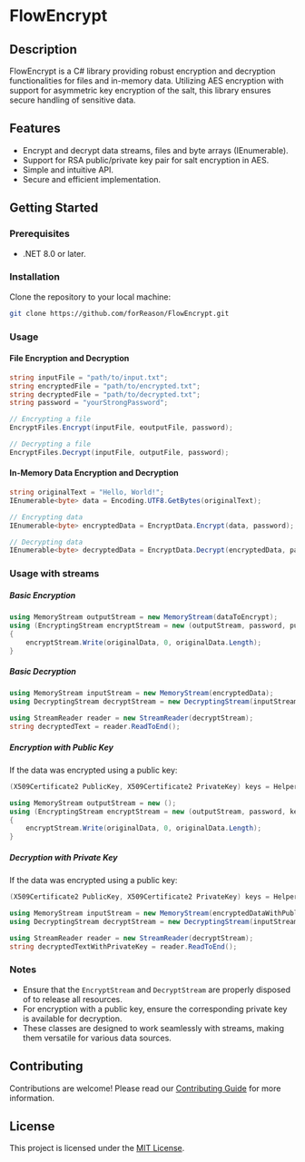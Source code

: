 # FlowEncrypt

## Description

FlowEncrypt is a C# library providing robust encryption and decryption functionalities for files and in-memory data. Utilizing AES encryption with support for asymmetric key encryption of the salt, this library ensures secure handling of sensitive data.

## Features

- Encrypt and decrypt data streams, files and byte arrays (IEnumerable).
- Support for RSA public/private key pair for salt encryption in AES.
- Simple and intuitive API.
- Secure and efficient implementation.

## Getting Started

### Prerequisites

- .NET 8.0 or later.

### Installation

Clone the repository to your local machine:

```bash
git clone https://github.com/forReason/FlowEncrypt.git
```

### Usage

#### File Encryption and Decryption

```csharp
string inputFile = "path/to/input.txt";
string encryptedFile = "path/to/encrypted.txt";
string decryptedFile = "path/to/decrypted.txt";
string password = "yourStrongPassword";

// Encrypting a file
EncryptFiles.Encrypt(inputFile, eoutputFile, password);

// Decrypting a file
EncryptFiles.Decrypt(inputFile, outputFile, password);
```

#### In-Memory Data Encryption and Decryption

```csharp
string originalText = "Hello, World!";
IEnumerable<byte> data = Encoding.UTF8.GetBytes(originalText);

// Encrypting data
IEnumerable<byte> encryptedData = EncryptData.Encrypt(data, password);

// Decrypting data
IEnumerable<byte> decryptedData = EncryptData.Decrypt(encryptedData, password);
```
### Usage with streams
##### Basic Encryption
```csharp
using MemoryStream outputStream = new MemoryStream(dataToEncrypt);
using (EncryptingStream encryptStream = new (outputStream, password, publicKey: null))
{
    encryptStream.Write(originalData, 0, originalData.Length);
}
```

##### Basic Decryption

```csharp
using MemoryStream inputStream = new MemoryStream(encryptedData);
using DecryptingStream decryptStream = new DecryptingStream(inputStream, password);

using StreamReader reader = new StreamReader(decryptStream);
string decryptedText = reader.ReadToEnd();
```

##### Encryption with Public Key

If the data was encrypted using a public key:

```csharp
(X509Certificate2 PublicKey, X509Certificate2 PrivateKey) keys = HelperFunctions.GenerateKeys();

using MemoryStream outputStream = new ();
using (EncryptingStream encryptStream = new (outputStream, password, keys.PublicKey))
{
    encryptStream.Write(originalData, 0, originalData.Length);
}
```

##### Decryption with Private Key

If the data was encrypted using a public key:

```csharp
(X509Certificate2 PublicKey, X509Certificate2 PrivateKey) keys = HelperFunctions.GenerateKeys();

using MemoryStream inputStream = new MemoryStream(encryptedDataWithPublicKey);
using DecryptingStream decryptStream = new DecryptingStream(inputStream, password, keys.PrivateKey);

using StreamReader reader = new StreamReader(decryptStream);
string decryptedTextWithPrivateKey = reader.ReadToEnd();
```

### Notes

- Ensure that the `EncryptStream` and `DecryptStream` are properly disposed of to release all resources.
- For encryption with a public key, ensure the corresponding private key is available for decryption.
- These classes are designed to work seamlessly with streams, making them versatile for various data sources.
## Contributing

Contributions are welcome! Please read our [Contributing Guide](CONTRIBUTING.md) for more information.

## License

This project is licensed under the [MIT License](LICENSE).
